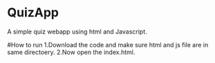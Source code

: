 # QuizApp
A simple quiz webapp using html and Javascript.

#How to run
1.Download the code and make sure html and js file are in same directoery.
2.Now  open the index.html.
